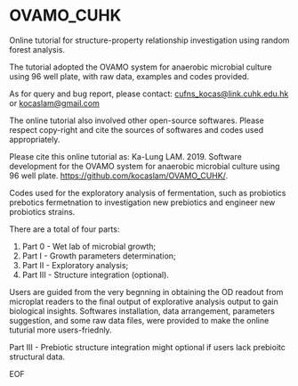 # OVAMO_CUHK
Online tutorial for structure-property relationship investigation using random forest analysis.

The tutorial adopted the OVAMO system for anaerobic microbial culture using 96 well plate,
with raw data, examples and codes provided.

As for query and bug report, please contact:
cufns_kocas@link.cuhk.edu.hk or kocaslam@gmail.com

The online tutorial also involved other open-source softwares.
Please respect copy-right and cite the sources of softwares and codes used appropriately.

Please cite this online tutorial as:
  Ka-Lung LAM. 2019. Software development for the OVAMO system for anaerobic microbial culture using 96 well plate. https://github.com/kocaslam/OVAMO_CUHK/.

Codes used for the exploratory analysis of fermentation,
such as probiotics prebotics fermetnation to investigation
new prebiotics and engineer new probiotics strains.

There are a total of four parts:
  1) Part 0 - Wet lab of microbial growth; 
  2) Part I - Growth parameters determination; 
  3) Part II - Exploratory analysis;
  4) Part III - Structure integration (optional).
  
Users are guided from the very begnning in obtaining the OD readout from microplat readers
to the final output of explorative analysis output to gain biological insights.
Softwares installation, data arrangement, parameters suggestion, and
some raw data files, were provided to make the online tuturial more users-friednly.

Part III - Prebiotic structure integration might optional if users lack prebioitc structural data.

EOF
